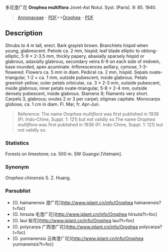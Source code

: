 多花澄广花 **Orophea multiflora** Jovet-Ast Notul. Syst. (Paris). 9: 85. 1940.

> [Annonaceae](http://www.iplant.cn/info/Annonaceae?t=foc) - [PDF](http://www.iplant.cn/foc/pdf/Annonaceae.pdf)>>[Orophea](http://www.iplant.cn/info/Orophea?t=foc) - [PDF](http://www.iplant.cn/foc/pdf/Orophea.pdf)

## Description

Shrubs to 4 m tall, erect. Bark grayish brown. Branchlets hispid when young, glabrescent. Petiole ca. 2 mm, hispid; leaf blade elliptic to oblong-elliptic, 5-9 × 2-3.5 mm, thickly papery, abaxially sparsely hispid or glabrous, adaxially glabrous, secondary veins 6-9 on each side of midvein, base rounded, apex acuminate. Inflorescences axillary, cymose, 1-3-flowered. Flowers ca. 5 mm in diam. Pedicel ca. 2 mm, hispid. Sepals ovate-triangular, 1-2 × ca. 1 mm, outside pubescent, inside glabrous. Petals greenish yellow; outer petals orbicular, ca. 3 × 2-3 mm, outside pubescent, inside glabrous; inner petals ovate-triangular, 5-8 × 2-4 mm, outside densely pubescent, inside glabrous. Stamens 9; filaments very short. Carpels 3, glabrous; ovules 2 or 3 per carpel; stigmas capitate. Monocarps globose, ca. 1 cm in diam. Fl. Mar, fr. Apr-Jun.

> Reference: 
> The name *Orophea multiflora* was first published in 1938 (Fl. Indo-Chine, Suppl. 1: 121) but not validly so.The name *Orophea multiflora* was first published in 1938 (Fl. Indo-Chine, Suppl. 1: 121) but not validly so.

### Statistics
Forests on limestone; ca. 500 m. SW Guangxi [Vietnam].

### Synonym
*Orophea chinensis* S. Z. Huang.

### Parsublist

* [O.  hainanensis  澄广花](http://www.iplant.cn/info/Orophea hainanensis?t=foc)
* [O.  hirsuta  毛澄广花](http://www.iplant.cn/info/Orophea hirsuta?t=foc)
* [O.  laui  蚁花](http://www.iplant.cn/info/Orophea laui?t=foc)
* [O.  polycarpa  广西澄广花](http://www.iplant.cn/info/Orophea polycarpa?t=foc)
* [O.  yunnanensis  云南澄广花](http://www.iplant.cn/info/Orophea yunnanensis?t=foc)
